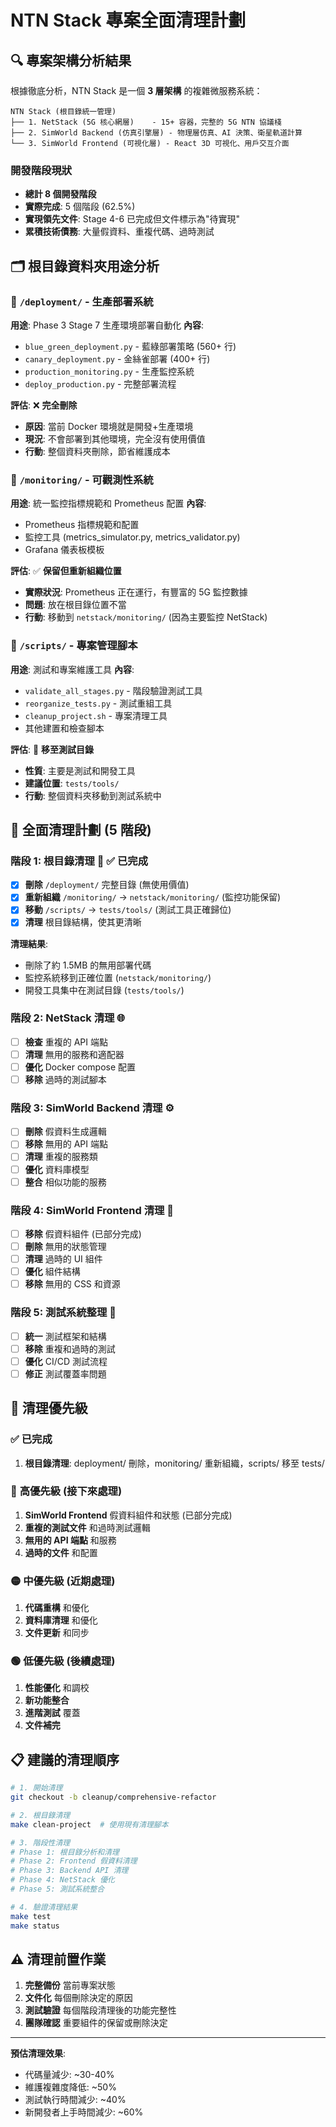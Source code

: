 # NTN Stack 專案全面清理計劃

## 🔍 專案架構分析結果

根據徹底分析，NTN Stack 是一個 **3 層架構** 的複雜微服務系統：

```
NTN Stack (根目錄統一管理)
├── 1. NetStack (5G 核心網層)    - 15+ 容器，完整的 5G NTN 協議棧
├── 2. SimWorld Backend (仿真引擎層) - 物理層仿真、AI 決策、衛星軌道計算
└── 3. SimWorld Frontend (可視化層) - React 3D 可視化、用戶交互介面
```

### 開發階段現狀
- **總計 8 個開發階段**
- **實際完成**: 5 個階段 (62.5%)
- **實現領先文件**: Stage 4-6 已完成但文件標示為"待實現"
- **累積技術債務**: 大量假資料、重複代碼、過時測試

## 🗂️ 根目錄資料夾用途分析

### 📁 `/deployment/` - 生產部署系統
**用途**: Phase 3 Stage 7 生產環境部署自動化
**內容**:
- `blue_green_deployment.py` - 藍綠部署策略 (560+ 行)
- `canary_deployment.py` - 金絲雀部署 (400+ 行)
- `production_monitoring.py` - 生產監控系統
- `deploy_production.py` - 完整部署流程

**評估**: ❌ **完全刪除**
- **原因**: 當前 Docker 環境就是開發+生產環境
- **現況**: 不會部署到其他環境，完全沒有使用價值
- **行動**: 整個資料夾刪除，節省維護成本

### 📁 `/monitoring/` - 可觀測性系統  
**用途**: 統一監控指標規範和 Prometheus 配置
**內容**:
- Prometheus 指標規範和配置
- 監控工具 (metrics_simulator.py, metrics_validator.py)
- Grafana 儀表板模板

**評估**: ✅ **保留但重新組織位置**
- **實際狀況**: Prometheus 正在運行，有豐富的 5G 監控數據
- **問題**: 放在根目錄位置不當
- **行動**: 移動到 `netstack/monitoring/` (因為主要監控 NetStack)

### 📁 `/scripts/` - 專案管理腳本
**用途**: 測試和專案維護工具
**內容**:
- `validate_all_stages.py` - 階段驗證測試工具
- `reorganize_tests.py` - 測試重組工具  
- `cleanup_project.sh` - 專案清理工具
- 其他建置和檢查腳本

**評估**: 🔄 **移至測試目錄**
- **性質**: 主要是測試和開發工具
- **建議位置**: `tests/tools/` 
- **行動**: 整個資料夾移動到測試系統中

## 🎯 全面清理計劃 (5 階段)

### 階段 1: 根目錄清理 🧹 ✅ **已完成**
- [x] **刪除** `/deployment/` 完整目錄 (無使用價值)
- [x] **重新組織** `/monitoring/` → `netstack/monitoring/` (監控功能保留)  
- [x] **移動** `/scripts/` → `tests/tools/` (測試工具正確歸位)
- [x] **清理** 根目錄結構，使其更清晰

**清理結果**:
- 刪除了約 1.5MB 的無用部署代碼
- 監控系統移到正確位置 (`netstack/monitoring/`)
- 開發工具集中在測試目錄 (`tests/tools/`)

### 階段 2: NetStack 清理 🌐
- [ ] **檢查** 重複的 API 端點
- [ ] **清理** 無用的服務和適配器
- [ ] **優化** Docker compose 配置
- [ ] **移除** 過時的測試腳本

### 階段 3: SimWorld Backend 清理 ⚙️  
- [ ] **刪除** 假資料生成邏輯
- [ ] **移除** 無用的 API 端點
- [ ] **清理** 重複的服務類
- [ ] **優化** 資料庫模型
- [ ] **整合** 相似功能的服務

### 階段 4: SimWorld Frontend 清理 🎨
- [ ] **移除** 假資料組件 (已部分完成)
- [ ] **刪除** 無用的狀態管理
- [ ] **清理** 過時的 UI 組件  
- [ ] **優化** 組件結構
- [ ] **移除** 無用的 CSS 和資源

### 階段 5: 測試系統整理 🧪
- [ ] **統一** 測試框架和結構
- [ ] **移除** 重複和過時的測試
- [ ] **優化** CI/CD 測試流程
- [ ] **修正** 測試覆蓋率問題

## 🚨 清理優先級

### ✅ **已完成** 
1. **根目錄清理**: deployment/ 刪除，monitoring/ 重新組織，scripts/ 移至 tests/

### 🔴 **高優先級** (接下來處理)
1. **SimWorld Frontend** 假資料組件和狀態 (已部分完成)
2. **重複的測試文件** 和過時測試邏輯
3. **無用的 API 端點** 和服務
4. **過時的文件** 和配置

### 🟡 **中優先級** (近期處理)  
1. **代碼重構** 和優化
2. **資料庫清理** 和優化
3. **文件更新** 和同步

### 🟢 **低優先級** (後續處理)
1. **性能優化** 和調校
2. **新功能整合**
3. **進階測試** 覆蓋
4. **文件補完**

## 📋 建議的清理順序

```bash
# 1. 開始清理
git checkout -b cleanup/comprehensive-refactor

# 2. 根目錄清理
make clean-project  # 使用現有清理腳本

# 3. 階段性清理
# Phase 1: 根目錄分析和清理
# Phase 2: Frontend 假資料清理  
# Phase 3: Backend API 清理
# Phase 4: NetStack 優化
# Phase 5: 測試系統整合

# 4. 驗證清理結果
make test
make status
```

## ⚠️ 清理前置作業

1. **完整備份** 當前專案狀態
2. **文件化** 每個刪除決定的原因
3. **測試驗證** 每個階段清理後的功能完整性
4. **團隊確認** 重要組件的保留或刪除決定

---

**預估清理效果**:
- 代碼量減少: ~30-40%
- 維護複雜度降低: ~50%  
- 測試執行時間減少: ~40%
- 新開發者上手時間減少: ~60%